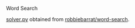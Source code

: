 Word Search

[solver.py](../blob/master/cogs/identicon.py) obtained from [robbiebarrat/word-search](https://github.com/robbiebarrat/word-search/blob/master/wordsearch.py). 